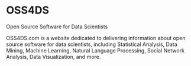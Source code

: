 OSS4DS
======

Open Source Software for Data Scientists

OSS4DS.com is a website dedicated to delivering information about open source software for data scientists, including Statistical Analysis, Data Mining, Machine Learning, Natural Language Processing, Social Network Analysis, Data Visualization, and more.
